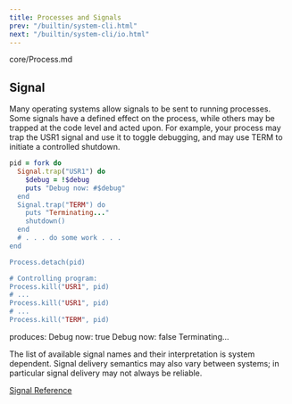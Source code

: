 ```yaml
---
title: Processes and Signals
prev: "/builtin/system-cli.html"
next: "/builtin/system-cli/io.html"
---
```


core/Process.md



## Signal

Many operating systems allow signals to be sent to running processes.
Some signals have a defined effect on the process, while others may be
trapped at the code level and acted upon. For example, your process may
trap the USR1 signal and use it to toggle debugging, and may use TERM to
initiate a controlled shutdown.


```ruby
pid = fork do
  Signal.trap("USR1") do
    $debug = !$debug
    puts "Debug now: #$debug"
  end
  Signal.trap("TERM") do
    puts "Terminating..."
    shutdown()
  end
  # . . . do some work . . .
end

Process.detach(pid)

# Controlling program:
Process.kill("USR1", pid)
# ...
Process.kill("USR1", pid)
# ...
Process.kill("TERM", pid)
```

produces: Debug now: true Debug now: false Terminating...

The list of available signal names and their interpretation is system
dependent. Signal delivery semantics may also vary between systems; in
particular signal delivery may not always be reliable.

<a href='http://ruby-doc.org/core-2.5.0/Signal.html' class='ruby-doc
remote reference' target='_blank'>Signal Reference</a>

